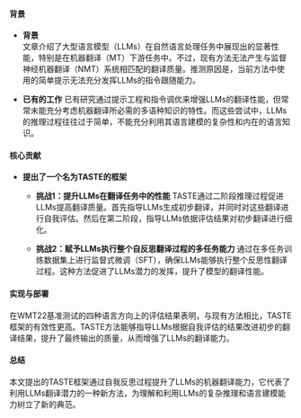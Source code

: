 #### 背景
- **背景**       
    文章介绍了大型语言模型（LLMs）在自然语言处理任务中展现出的显著性能，特别是在机器翻译（MT）下游任务中。不过，现有方法无法产生与监督神经机器翻译（NMT）系统相匹配的翻译质量。推测原因是，当前方法中使用的简单提示无法充分发挥LLMs的指令跟随能力。

- **已有的工作**
    已有研究通过提示工程和指令调优来增强LLMs的翻译性能，但常常未能充分考虑机器翻译所必需的多语种知识的特性。而这些尝试中，LLMs的推理过程往往过于简单，不能充分利用其语言建模的复杂性和内在的语言知识。

#### 核心贡献
- **提出了一个名为TASTE的框架**
    - **挑战1：提升LLMs在翻译任务中的性能**
        TASTE通过二阶段推理过程促进LLMs提高翻译质量。首先指导LLMs生成初步翻译，并同时对这些翻译进行自我评估。然后在第二阶段，指导LLMs依据评估结果对初步翻译进行细化。

    - **挑战2：赋予LLMs执行整个自反思翻译过程的多任务能力**
        通过在多任务训练数据集上进行监督式微调（SFT），确保LLMs能够执行整个反思性翻译过程。这种方法促进了LLMs潜力的发挥，提升了模型的翻译性能。

#### 实现与部署
在WMT22基准测试的四种语言方向上的评估结果表明，与现有方法相比，TASTE框架的有效性更高。TASTE方法能够指导LLMs根据自我评估的结果改进初步的翻译结果，提升了最终输出的质量，从而增强了LLMs的翻译能力。

#### 总结
本文提出的TASTE框架通过自我反思过程提升了LLMs的机器翻译能力，它代表了利用LLMs翻译潜力的一种新方法，为理解和利用LLMs的复杂推理和语言建模能力树立了新的典范。